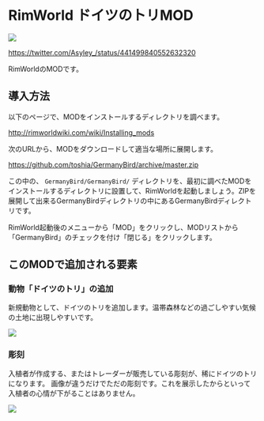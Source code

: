 # RimWorld ドイツのトリMOD

![](https://pbs.twimg.com/media/BiCFw-qIYAAdwBR.jpg)

https://twitter.com/Asyley_/status/441499840552632320

RimWorldのMODです。

## 導入方法

以下のページで、MODをインストールするディレクトリを調べます。

http://rimworldwiki.com/wiki/Installing_mods

次のURLから、MODをダウンロードして適当な場所に展開します。

https://github.com/toshia/GermanyBird/archive/master.zip

この中の、 `GermanyBird/GermanyBird/` ディレクトリを、最初に調べたMODをインストールするディレクトリに設置して、RimWorldを起動しましょう。ZIPを展開して出来るGermanyBirdディレクトリの中にあるGermanyBirdディレクトリです。

RimWorld起動後のメニューから「MOD」をクリックし、MODリストから「GermanyBird」のチェックを付け「閉じる」をクリックします。

## このMODで追加される要素

### 動物「ドイツのトリ」の追加

新規動物として、ドイツのトリを追加します。温帯森林などの過ごしやすい気候の土地に出現しやすいです。

![](https://pbs.twimg.com/media/DKFD2cbVYAAaqJD.jpg)

### 彫刻

入植者が作成する、またはトレーダーが販売している彫刻が、稀にドイツのトリになります。
画像が違うだけでただの彫刻です。これを展示したからといって入植者の心情が下がることはありません。

![](http://pbs.twimg.com/media/DLxF2roVAAIELdb.jpg)
